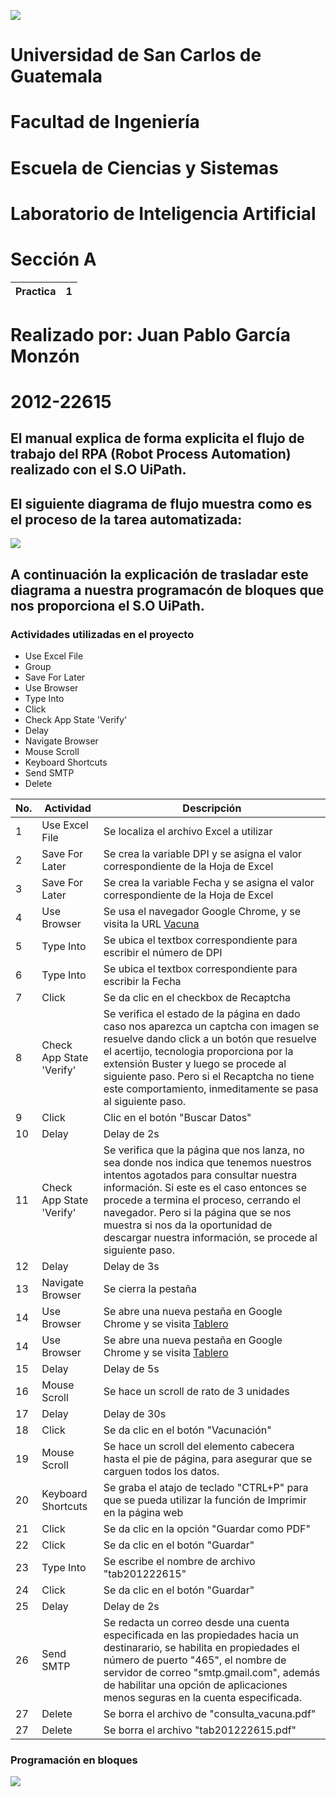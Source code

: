 ![](https://portal.ingenieria.usac.edu.gt/images/logo_facultad/logo_azul.png)
# Universidad de San Carlos de Guatemala 
# Facultad de Ingeniería
# Escuela de Ciencias y Sistemas
# Laboratorio de Inteligencia Artificial
# Sección A
| Practica       | 1              |
|----------------|----------------|

# Realizado por: Juan Pablo García Monzón
# 2012-22615

## El manual explica de forma explicita el flujo de trabajo del RPA (Robot Process Automation) realizado con el S.O UiPath. 

## El siguiente diagrama de flujo muestra como es el proceso de la tarea automatizada:

![](imagenes/flow_diagram.png)


## A continuación la explicación de trasladar este diagrama a nuestra programacón de bloques que nos proporciona el S.O UiPath.

### Actividades utilizadas en el proyecto
* Use Excel File
* Group
* Save For Later
* Use Browser
* Type Into
* Click
* Check App State 'Verify'
* Delay
* Navigate Browser
* Mouse Scroll
* Keyboard Shortcuts
* Send SMTP
* Delete

|No.             |Actividad       | Descripción     |  
|----------------|--------------- |---------------- |
| 1 | Use Excel File | Se localiza el archivo Excel a utilizar  |
| 2 | Save For Later | Se crea la variable DPI y se asigna el valor correspondiente de la Hoja de Excel  |
| 3 | Save For Later| Se crea la variable Fecha y se asigna el valor correspondiente de la Hoja de Excel  |
| 4 | Use Browser | Se usa el navegador Google Chrome, y se visita la URL [Vacuna](https://registrovacunacovid.mspas.gob.gt/mspas/citas/consulta)  |
| 5 | Type Into | Se ubica el textbox correspondiente para escribir el número de DPI   |
| 6 | Type Into | Se ubica el textbox correspondiente para escribir la Fecha    |
| 7 | Click | Se da clic en el checkbox de Recaptcha  |
| 8 | Check App State 'Verify' | Se verifica el estado de la página en dado caso nos aparezca un captcha con imagen se resuelve dando click a un botón que resuelve el acertijo, tecnologia proporciona por la extensión Buster y luego se procede al siguiente paso. Pero si el Recaptcha no tiene este comportamiento, inmeditamente se pasa al siguiente paso.    |
| 9 | Click | Clic en el botón "Buscar Datos"  |
| 10 | Delay | Delay de 2s  |
| 11 | Check App State 'Verify' | Se verifica que la página que nos lanza, no sea donde nos indica que tenemos nuestros intentos agotados para consultar nuestra información. Si este es el caso entonces se procede a termina el proceso, cerrando el navegador. Pero si la página que se nos muestra si nos da la oportunidad de descargar nuestra información, se procede al siguiente paso.   |
| 12 | Delay | Delay de 3s  |
| 13 | Navigate Browser | Se cierra la pestaña  |
| 14 | Use Browser | Se abre una nueva pestaña en Google Chrome y se visita [Tablero](https://tablerocovid.mspas.gob.gt/)  |
| 14 | Use Browser | Se abre una nueva pestaña en Google Chrome y se visita [Tablero](https://tablerocovid.mspas.gob.gt/)  |
| 15 | Delay | Delay de 5s  |
| 16 | Mouse Scroll | Se hace un scroll de rato de 3 unidades  |
| 17 | Delay | Delay de 30s |
| 18 | Click | Se da clic en el botón "Vacunación" |
| 19 | Mouse Scroll | Se hace un scroll del elemento cabecera hasta el pie de página, para asegurar que se carguen todos los datos. |
| 20 | Keyboard Shortcuts | Se graba el atajo de teclado "CTRL+P" para que se pueda utilizar la función de Imprimir en la página web  |
| 21 | Click | Se da clic en la opción "Guardar como PDF"  |
| 22 | Click | Se da clic en el botón "Guardar" |
| 23 | Type Into | Se escribe el nombre de archivo "tab201222615"  |
| 24 | Click | Se da clic en el botón "Guardar" |
| 25 | Delay | Delay de 2s  |
| 26 | Send SMTP | Se redacta un correo desde una cuenta especificada en las propiedades hacia un destinarario, se habilita en propiedades el número de puerto "465", el nombre de servidor de correo "smtp.gmail.com", además de habilitar una opción de aplicaciones menos seguras en la cuenta especificada.  |
| 27 | Delete | Se borra el archivo de "consulta_vacuna.pdf"|
| 27 | Delete | Se borra el archivo "tab201222615.pdf"  |


### Programación en bloques
![](imagenes/flow_diagram.png)
